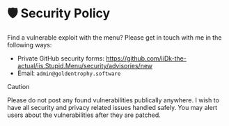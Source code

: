 # 🛡️ Security Policy
Find a vulnerable exploit with the menu? Please get in touch with me in the following ways:
- Private GitHub security forms: https://github.com/iiDk-the-actual/iis.Stupid.Menu/security/advisories/new
- Email: `admin@goldentrophy.software`

> [!CAUTION]
> Please do not post any found vulnerabilities publically anywhere. I wish to have all security and privacy related issues handled safely.
> You may alert users about the vulnerabilities after they are patched.
